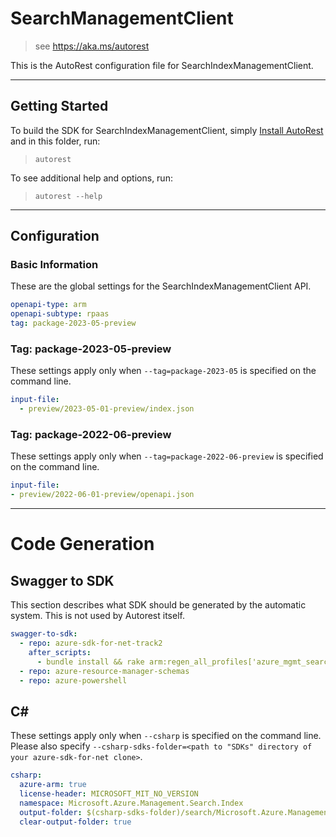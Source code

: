 # SearchManagementClient

> see https://aka.ms/autorest

This is the AutoRest configuration file for SearchIndexManagementClient.



---
## Getting Started
To build the SDK for SearchIndexManagementClient, simply [Install AutoRest](https://aka.ms/autorest/install) and in this folder, run:

> `autorest`

To see additional help and options, run:

> `autorest --help`
---

## Configuration



### Basic Information
These are the global settings for the SearchIndexManagementClient API.

```yaml
openapi-type: arm
openapi-subtype: rpaas
tag: package-2023-05-preview
```

### Tag: package-2023-05-preview

These settings apply only when `--tag=package-2023-05` is specified on the command line.

```yaml $(tag) == 'package-2023-05'
input-file:
  - preview/2023-05-01-preview/index.json
```

### Tag: package-2022-06-preview

These settings apply only when `--tag=package-2022-06-preview` is specified on the command line.

``` yaml $(tag) == 'package-2022-06-preview'
input-file:
- preview/2022-06-01-preview/openapi.json
```

---
# Code Generation


## Swagger to SDK

This section describes what SDK should be generated by the automatic system.
This is not used by Autorest itself.

``` yaml $(swagger-to-sdk)
swagger-to-sdk:
  - repo: azure-sdk-for-net-track2
    after_scripts:
      - bundle install && rake arm:regen_all_profiles['azure_mgmt_search_index']
  - repo: azure-resource-manager-schemas
  - repo: azure-powershell
```


## C#

These settings apply only when `--csharp` is specified on the command line.
Please also specify `--csharp-sdks-folder=<path to "SDKs" directory of your azure-sdk-for-net clone>`.

``` yaml $(csharp)
csharp:
  azure-arm: true
  license-header: MICROSOFT_MIT_NO_VERSION
  namespace: Microsoft.Azure.Management.Search.Index
  output-folder: $(csharp-sdks-folder)/search/Microsoft.Azure.Management.Search.Index/src/Generated
  clear-output-folder: true
```